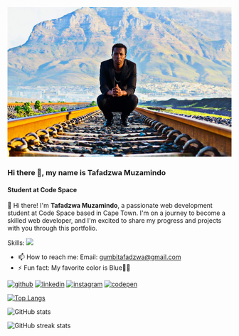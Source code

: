 ![Student at Code Space](https://github.com/Tafadzwa96/Tafadzwa96/blob/main/tafadzwa.jpg)

### Hi there 👋, my name is Tafadzwa Muzamindo
#### Student at Code Space


👋 Hi there! I'm **Tafadzwa Muzamindo**, a passionate web development student at Code Space based in Cape Town. I'm on a journey to become a skilled web developer, and I'm excited to share my progress and projects with you through this portfolio.

Skills: <img src="images">


- 📫 How to reach me: Email: gumbitafadzwa@gmail.com   
- ⚡ Fun fact: My favorite color is Blue🔵😀  


[<img src='https://cdn.jsdelivr.net/npm/simple-icons@3.0.1/icons/github.svg' alt='github' height='40'>](https://github.com/tafadzwa96)  [<img src='https://cdn.jsdelivr.net/npm/simple-icons@3.0.1/icons/linkedin.svg' alt='linkedin' height='40'>](https://www.linkedin.com/in/Tafadzwa-Muzamindo/)  [<img src='https://cdn.jsdelivr.net/npm/simple-icons@3.0.1/icons/instagram.svg' alt='instagram' height='40'>](https://www.instagram.com/tg-norman/)  [<img src='https://cdn.jsdelivr.net/npm/simple-icons@3.0.1/icons/codepen.svg' alt='codepen' height='40'>](https://codepen.io/Tafadzwa-Muzamindo)  

[![Top Langs](https://github-readme-stats.vercel.app/api/top-langs/?username=tafadzwa96)](https://github.com/anuraghazra/github-readme-stats)

![GitHub stats](https://github-readme-stats.vercel.app/api?username=tafadzwa96&show_icons=true)  

![GitHub streak stats](https://streak-stats.demolab.com/?user=tafadzwa96)  


